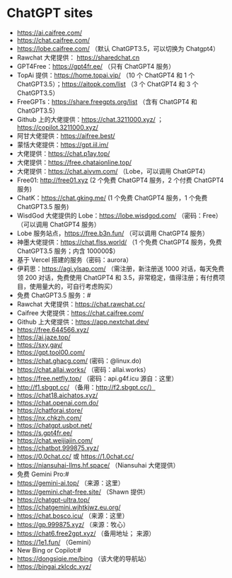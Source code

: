 # ChatGPT sites
* https://ai.caifree.com/
* https://chat.caifree.com/
* https://lobe.caifree.com/ （默认 ChatGPT3.5，可以切换为 Chatgpt4）
* Rawchat 大佬提供： https://sharedchat.cn
* GPT4Free：https://gpt4fr.ee/ （只有 ChatGPT4 服务）
* TopAi 提供：https://home.topai.vip/ （10 个 ChatGPT4 和 1 个 ChatGPT3.5）；https://aitopk.com/list （3 个 ChatGPT4 和 3 个 ChatGPT3.5）
* FreeGPTs：https://share.freegpts.org/list （含有 ChatGPT4 和 ChatGPT3.5）
* Github 上的大佬提供：https://chat.3211000.xyz/ ；https://copilot.3211000.xyz/
* 阿甘大佬提供：https://aifree.best/
* 蒙恬大佬提供：https://gpt.iil.im/
* 大佬提供：https://chat.p1ay.top/
* 大佬提供：https://free.chataionline.top/
* 大佬提供：https://chat.aivvm.com/ （Lobe，可以调用 ChatGPT4）
* Free01: http://free01.xyz (2 个免费 ChatGPT4 服务，2 个付费 ChatGPT4 服务)
* ChatK：https://chat.gking.me/ (1 个免费 ChatGPT4 服务，1 个免费 ChatGPT3.5 服务)
* WisdGod 大佬提供的 Lobe：https://lobe.wisdgod.com/ （密码：Free）（可以调用 ChatGPT4 服务）
* Lobe 服务站点，https://free.b3n.fun/ （可以调用 ChatGPT4 服务）
* 神墨大佬提供：https://chat.flss.world/ （1 个免费 ChatGPT4 服务，免费 ChatGPT3.5 服务；内含 100000$）
* 基于 Vercel 搭建的服务（密码：aurora）
* 伊莉思：https://agi.ylsap.com/ （需注册，新注册送 1000 对话，每天免费领 200 对话，免费使用 ChatGPT4 和 3.5，非常稳定，值得注册；有付费项目，使用量大的，可自行考虑购买）
* 免费 ChatGPT3.5 服务：#
* Rawchat 大佬提供：https://chat.rawchat.cc/
* Caifree 大佬提供：https://chat.caifree.com/
* Github 上大佬提供：https://app.nextchat.dev/
* https://free.644566.xyz/
* https://ai.jaze.top/
* https://sxy.gay/
* https://gpt.tool00.com/
* https://chat.ghacg.com/ (密码：@linux.do)
* https://chat.allai.works/ （密码：allai.works）
* https://free.netfly.top/ （密码：api.g4f.icu 源自：这里）
* http://f1.sbgpt.cc/ （备用：http://f2.sbgpt.cc/）
* https://chat18.aichatos.xyz/
* https://chat.openai.com.do/
* https://chatforai.store/
* https://nx.chkzh.com/
* https://chatgpt.usbot.net/
* https://s.gpt4fr.ee/
* https://chat.weijiajin.com/
* https://chatbot.999875.xyz/
* https://0.0chat.cc/ 或 https://1.0chat.cc/
* https://niansuhai-llms.hf.space/ （Niansuhai 大佬提供）
* 免费 Gemini Pro:#
* https://gemini-ai.top/ （来源：这里）
* https://gemini.chat-free.site/ （Shawn 提供）
* https://chatgpt-ultra.top/
* https://chatgemini.wjhtkjwz.eu.org/
* https://chat.bosco.icu/ （来源：这里）
* https://gp.999875.xyz/ （来源：牧心）
* https://chat6.free2gpt.xyz/ （备用地址； 来源）
* https://1e1.fun/ （Gemini）
* New Bing or Copilot:#
* https://dongsiqie.me/bing （该大佬的导航站）
* https://bingai.zklcdc.xyz/